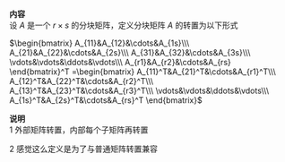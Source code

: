 **内容**  
设 $A$ 是一个 $r\times s$ 的分块矩阵，定义分块矩阵 $A$ 的转置为以下形式  
  
 $\begin{bmatrix}  
A_{11}&A_{12}&\cdots&A_{1s}\\\  
A_{21}&A_{22}&\cdots&A_{2s}\\\  
A_{31}&A_{32}&\cdots&A_{3s}\\\  
\vdots&\vdots&\ddots&\vdots\\\  
A_{r1}&A_{r2}&\cdots&A_{rs}  
\end{bmatrix}^T  
=\begin{bmatrix}  
A_{11}^T&A_{21}^T&\cdots&A_{r1}^T\\\  
A_{12}^T&A_{22}^T&\cdots&A_{r2}^T\\\  
A_{13}^T&A_{23}^T&\cdots&A_{r3}^T\\\  
\vdots&\vdots&\ddots&\vdots\\\  
A_{1s}^T&A_{2s}^T&\cdots&A_{rs}^T  
\end{bmatrix}$  
  
**说明**  
1 外部矩阵转置，内部每个子矩阵再转置  
  
2 感觉这么定义是为了与普通矩阵转置兼容  
